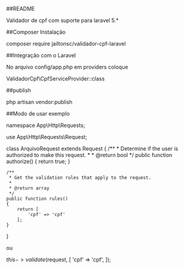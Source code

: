 ##README

Validador de cpf com suporte para laravel 5.*

##Composer Instalação

composer require jailtonsc/validador-cpf-laravel

##Integração com o Laravel

No arquivo config/app.php em providers coloque

ValidadorCpf\CpfServiceProvider::class

##publish

php artisan vendor:publish

##Modo de usar exemplo

namespace App\Http\Requests;

use App\Http\Requests\Request;

class ArquivoRequest extends Request
{
    /**
     * Determine if the user is authorized to make this request.
     *
     * @return bool
     */
    public function authorize()
    {
        return true;
    }

    /**
     * Get the validation rules that apply to the request.
     *
     * @return array
     */
    public function rules()
    {
        return [
            'cpf' => 'cpf'
        ];
    }
}


ou


$this->validate($request, [
        'cpf' => 'cpf',
    ]);

